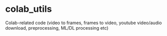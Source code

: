 # colab_utils
Colab-related code (video to frames, frames to video, youtube video/audio download, preprocessing, ML/DL processing etc)
